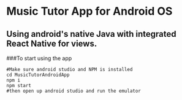 # Music Tutor App for Android OS


## Using android's native Java with integrated React Native for views.

###To start using the app

```
#Make sure android studio and NPM is installed
cd MusicTutorAndroidApp
npm i
npm start
#then open up android studio and run the emulator
```